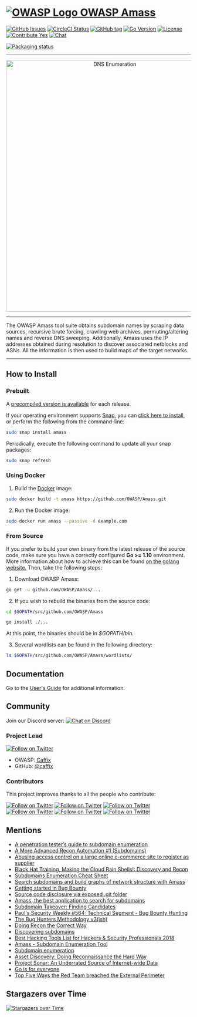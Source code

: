 
# [![OWASP Logo](https://github.com/OWASP/Amass/blob/master/images/owasp_logo.png) OWASP Amass](https://www.owasp.org/index.php/OWASP_Amass_Project)

[![GitHub Issues](https://img.shields.io/github/issues/OWASP/Amass.svg)](https://github.com/OWASP/Amass/issues)
[![CircleCI Status](https://circleci.com/gh/OWASP/Amass/tree/master.svg?style=shield)](https://circleci.com/gh/OWASP/Amass/tree/master)
[![GitHub tag](https://img.shields.io/github/tag/OWASP/Amass.svg)](https://github.com/OWASP/Amass/tags)
[![Go Version](https://img.shields.io/badge/go-1.10-blue.svg)](https://golang.org/dl/)
[![License](https://img.shields.io/badge/license-Apache%202.0-blue.svg)](https://www.apache.org/licenses/LICENSE-2.0)
[![Contribute Yes](https://img.shields.io/badge/contribute-yes-brightgreen.svg)](https://github.com/OWASP/Amass/blob/master/CONTRIBUTING.md)
[![Chat](https://img.shields.io/discord/433729817918308352.svg?logo=discord)](https://discord.gg/rtN8GMd)

[![Packaging status](https://repology.org/badge/vertical-allrepos/amass.svg)](https://repology.org/metapackage/amass/versions)

----

<p align="center">
  <img alt="DNS Enumeration" src="https://github.com/OWASP/Amass/blob/master/images/amass.gif" width="577" height="685" />
</p>

----

The OWASP Amass tool suite obtains subdomain names by scraping data sources, recursive brute forcing, crawling web archives, permuting/altering names and reverse DNS sweeping. Additionally, Amass uses the IP addresses obtained during resolution to discover associated netblocks and ASNs. All the information is then used to build maps of the target networks.

----

## How to Install

### Prebuilt

A [precompiled version is available](https://github.com/OWASP/Amass/releases) for each release.

If your operating environment supports [Snap](https://docs.snapcraft.io/core/install), you can [click here to install](https://snapcraft.io/amass), or perform the following from the command-line:

```bash
sudo snap install amass
```

Periodically, execute the following command to update all your snap packages:

```bash
sudo snap refresh
```

### Using Docker

1. Build the [Docker](https://docs.docker.com/) image:

```bash
sudo docker build -t amass https://github.com/OWASP/Amass.git
```

2. Run the Docker image:

```bash
sudo docker run amass --passive -d example.com
```

### From Source

If you prefer to build your own binary from the latest release of the source code, make sure you have a correctly configured **Go >= 1.10** environment. More information about how to achieve this can be found [on the golang website.](https://golang.org/doc/install) Then, take the following steps:

1. Download OWASP Amass:

```bash
go get -u github.com/OWASP/Amass/...
```

2. If you wish to rebuild the binaries from the source code:

```bash
cd $GOPATH/src/github.com/OWASP/Amass

go install ./...
```

At this point, the binaries should be in *$GOPATH/bin*.

3. Several wordlists can be found in the following directory:

```bash
ls $GOPATH/src/github.com/OWASP/Amass/wordlists/
```

## Documentation

Go to the [User's Guide](https://github.com/OWASP/Amass/blob/master/doc/user_guide.md) for additional information.

## Community

Join our Discord server: [![Chat on Discord](https://img.shields.io/discord/433729817918308352.svg?logo=discord)](https://discord.gg/rtN8GMd)

### Project Lead

[![Follow on Twitter](https://img.shields.io/twitter/follow/jeff_foley.svg?logo=twitter)](https://twitter.com/jeff_foley)

- OWASP: [Caffix](https://www.owasp.org/index.php/User:Caffix)
- GitHub: [@caffix](https://github.com/caffix)

### Contributors

This project improves thanks to all the people who contribute:

[![Follow on Twitter](https://img.shields.io/twitter/follow/emtunc.svg?logo=twitter)](https://twitter.com/emtunc)
[![Follow on Twitter](https://img.shields.io/twitter/follow/ylcodes.svg?logo=twitter)](https://twitter.com/ylcodes)
[![Follow on Twitter](https://img.shields.io/twitter/follow/fork_while_fork.svg?logo=twitter)](https://twitter.com/fork_while_fork)
[![Follow on Twitter](https://img.shields.io/twitter/follow/rbadguy1.svg?logo=twitter)](https://twitter.com/rbadguy1)
[![Follow on Twitter](https://img.shields.io/twitter/follow/adam_zinger.svg?logo=twitter)](https://twitter.com/adam_zinger)
[![Follow on Twitter](https://img.shields.io/twitter/follow/architekton1.svg?logo=twitter)](https://twitter.com/architekton1)

## Mentions

- [A penetration tester’s guide to subdomain enumeration](https://blog.appsecco.com/a-penetration-testers-guide-to-sub-domain-enumeration-7d842d5570f6)
- [A More Advanced Recon Automation #1 (Subdomains)](https://poc-server.com/blog/2019/01/18/advanced-recon-subdomains/)
- [Abusing access control on a large online e-commerce site to register as supplier](https://medium.com/@fbotes2/governit-754becf85cbc)
- [Black Hat Training, Making the Cloud Rain Shells!: Discovery and Recon](https://www.blackhat.com/eu-18/training/schedule/index.html#aws--azure-exploitation-making-the-cloud-rain-shells-11060)
- [Subdomains Enumeration Cheat Sheet](https://pentester.land/cheatsheets/2018/11/14/subdomains-enumeration-cheatsheet.html)
- [Search subdomains and build graphs of network structure with Amass](https://miloserdov.org/?p=2309)
- [Getting started in Bug Bounty](https://medium.com/@ehsahil/getting-started-in-bug-bounty-7052da28445a)
- [Source code disclosure via exposed .git folder](https://pentester.land/tutorials/2018/10/25/source-code-disclosure-via-exposed-git-folder.html)
- [Amass, the best application to search for subdomains](https://www.h1rd.com/hacking/amass-para-buscar-subdominios)
- [Subdomain Takeover: Finding Candidates](https://0xpatrik.com/subdomain-takeover-candidates/)
- [Paul's Security Weekly #564: Technical Segment - Bug Bounty Hunting](https://wiki.securityweekly.com/Episode564)
- [The Bug Hunters Methodology v3(ish)](https://www.youtube.com/watch?v=Qw1nNPiH_Go)
- [Doing Recon the Correct Way](https://enciphers.com/doing-recon-the-correct-way/)
- [Discovering subdomains](https://www.sjoerdlangkemper.nl/2018/06/20/discovering-subdomains/)
- [Best Hacking Tools List for Hackers & Security Professionals 2018](http://kalilinuxtutorials.com/best-hacking-tools-list/amp/)
- [Amass - Subdomain Enumeration Tool](https://hydrasky.com/network-security/kali-tools/amass-subdomain-enumeration-tool/)
- [Subdomain enumeration](http://10degres.net/subdomain-enumeration/)
- [Asset Discovery: Doing Reconnaissance the Hard Way](https://0xpatrik.com/asset-discovery/)
- [Project Sonar: An Underrated Source of Internet-wide Data](https://0xpatrik.com/project-sonar-guide/)
- [Go is for everyone](https://changelog.com/gotime/71)
- [Top Five Ways the Red Team breached the External Perimeter](https://medium.com/@adam.toscher/top-five-ways-the-red-team-breached-the-external-perimeter-262f99dc9d17)

## Stargazers over Time

 [![Stargazers over Time](https://starcharts.herokuapp.com/OWASP/Amass.svg)](https://starcharts.herokuapp.com/OWASP/Amass)

